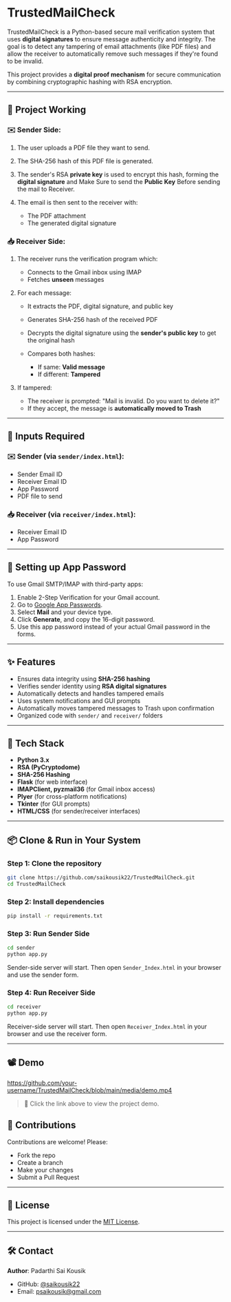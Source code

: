 # TrustedMailCheck

TrustedMailCheck is a Python-based secure mail verification system that uses **digital signatures** to ensure message authenticity and integrity. The goal is to detect any tampering of email attachments (like PDF files) and allow the receiver to automatically remove such messages if they're found to be invalid.

This project provides a **digital proof mechanism** for secure communication by combining cryptographic hashing with RSA encryption.

---

## 🔨 Project Working

### ✉️ Sender Side:

1. The user uploads a PDF file they want to send.
2. The SHA-256 hash of this PDF file is generated.
3. The sender's RSA **private key** is used to encrypt this hash, forming the **digital signature** and Make Sure to send the **Public Key** Before sending the mail to Receiver.
4. The email is then sent to the receiver with:

   * The PDF attachment
   * The generated digital signature

### 📥 Receiver Side:

1. The receiver runs the verification program which:

   * Connects to the Gmail inbox using IMAP
   * Fetches **unseen** messages
2. For each message:

   * It extracts the PDF, digital signature, and public key
   * Generates SHA-256 hash of the received PDF
   * Decrypts the digital signature using the **sender's public key** to get the original hash
   * Compares both hashes:

     * If same: **Valid message**
     * If different: **Tampered**
3. If tampered:

   * The receiver is prompted: "Mail is invalid. Do you want to delete it?"
   * If they accept, the message is **automatically moved to Trash**

---

## 👤 Inputs Required

### ✉️ Sender (via `sender/index.html`):

* Sender Email ID
* Receiver Email ID
* App Password
* PDF file to send

### 📥 Receiver (via `receiver/index.html`):

* Receiver Email ID
* App Password

---

## 🔐 Setting up App Password

To use Gmail SMTP/IMAP with third-party apps:

1. Enable 2-Step Verification for your Gmail account.
2. Go to [Google App Passwords](https://myaccount.google.com/apppasswords).
3. Select **Mail** and your device type.
4. Click **Generate**, and copy the 16-digit password.
5. Use this app password instead of your actual Gmail password in the forms.

---

## ✨ Features

* Ensures data integrity using **SHA-256 hashing**
* Verifies sender identity using **RSA digital signatures**
* Automatically detects and handles tampered emails
* Uses system notifications and GUI prompts
* Automatically moves tampered messages to Trash upon confirmation
* Organized code with `sender/` and `receiver/` folders

---

## 📄 Tech Stack

* **Python 3.x**
* **RSA (PyCryptodome)**
* **SHA-256 Hashing**
* **Flask** (for web interface)
* **IMAPClient, pyzmail36** (for Gmail inbox access)
* **Plyer** (for cross-platform notifications)
* **Tkinter** (for GUI prompts)
* **HTML/CSS** (for sender/receiver interfaces)

---

## 📦 Clone & Run in Your System

### Step 1: Clone the repository

```bash
git clone https://github.com/saikousik22/TrustedMailCheck.git
cd TrustedMailCheck
```

### Step 2: Install dependencies

```bash
pip install -r requirements.txt
```

### Step 3: Run Sender Side

```bash
cd sender
python app.py
```

Sender-side server will start. Then open `Sender_Index.html` in your browser and use the sender form.

### Step 4: Run Receiver Side

```bash
cd receiver
python app.py
```

Receiver-side server will start. Then open `Receiver_Index.html` in your browser and use the receiver form.

---

## 📽️ Demo

https://github.com/your-username/TrustedMailCheck/blob/main/media/demo.mp4

> 📌 Click the link above to view the project demo.


## 📍 Contributions

Contributions are welcome! Please:

* Fork the repo
* Create a branch
* Make your changes
* Submit a Pull Request

---

## 💬 License

This project is licensed under the [MIT License](LICENSE).

---

## 🛠️ Contact

**Author**: Padarthi Sai Kousik

* GitHub: [@saikousik22](https://github.com/saikousik22)
* Email: [psaikousik@gmail.com](mailto:psaikousik@gmail.com)
